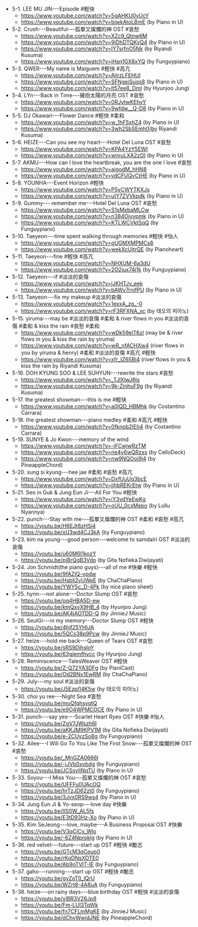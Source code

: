- 5-1. LEE MU JIN---Episode #輕快
	- https://www.youtube.com/watch?v=5gAHKU0vUcY
	- https://www.youtube.com/watch?v=biwkAtoLBmE (by Piano in U)
- 5-2. Crush---Beautiful---孤單又燦爛的神 OST #哀愁
	- https://www.youtube.com/watch?v=XZc9_Qtnw6M
	- https://www.youtube.com/watch?v=9jDhDTQKvQ4 (by Piano in U)
	- https://www.youtube.com/watch?v=IY7srfnO5Nk (by Riyandi Kusuma)
	- https://www.youtube.com/watch?v=jHsn1GX8xYQ (by Funguypiano)
- 5-3. QWER---My name is Malguem #輕快 #高亢 
	- https://www.youtube.com/watch?v=AlirzLFEHUI
	- https://www.youtube.com/watch?v=SFNgeiSugs8 (by Piano in U)
	- https://www.youtube.com/watch?v=lt57ee8_DmI (by Hyunjoo Jung)
- 5-4. LYn---Back in Time---擁抱太陽的月亮 OST #哀愁
	- https://www.youtube.com/watch?v=0RJytwKEhvY
	- https://www.youtube.com/watch?v=9wfdw__Q-D8 (by Piano in U)
- 5-5. DJ Okawari---Flower Dance #輕快 #柔和
	- https://www.youtube.com/watch?v=w_1hF5xtjZ4 (by Piano in U)
	- https://www.youtube.com/watch?v=3wh2SbSEmh0(by Riyandi Kusuma)
- 5-6. HEIZE---Can you see my heart---Hotel Del Luna OST #哀愁
	- https://www.youtube.com/watch?v=KPA4YzY5EWI
	- https://www.youtube.com/watch?v=wnruLXA2zOI (by Piano in U)
- 5-7. AKMU---How can I love the heartbreak, you are the one I love #哀愁
	- https://www.youtube.com/watch?v=ajgodM_hHN8
	- https://www.youtube.com/watch?v=vdCFUQvCtHE (by Piano in U)
- 5-8. YOUNHA---Event Horizon #輕快
	- https://www.youtube.com/watch?v=P5yCWYTKXJs
	- https://www.youtube.com/watch?v=uIY7ZVVkpdk (by Piano in U)
- 5-9. Gummy--- remember me---Hotel Del Luna OST #哀愁
	- https://www.youtube.com/watch?v=S1sMxbaMLCw
	- https://www.youtube.com/watch?v=n384Ojvvpmk (by Piano in U)
	- https://www.youtube.com/watch?v=KTLWCVktSqQ (by Funguypiano)
- 5-10. Taeyeon---time spent walking through memories #輕快 #怡人
	- https://www.youtube.com/watch?v=gUGMXMPMCs8
	- https://www.youtube.com/watch?v=wekXcUjtrQE (by Pianoheart)
- 5-11. Taeyeon---fine #輕快 #高亢
	- https://www.youtube.com/watch?v=NHXUM-6a3dU
	- https://www.youtube.com/watch?v=2O2jux74j1k (by Funguypiano)
- 5-12. Taeyeon---if #淡淡的哀傷
	- https://www.youtube.com/watch?v=jJKHTJy_eek
	- https://www.youtube.com/watch?v=bAWv7rnjfPU (by Piano in U)
- 5-13. Taeyeon---fix my makeup #淡淡的哀傷
	- https://www.youtube.com/watch?v=1exxA_zg_-0
	- https://www.youtube.com/watch?v=rF3RFXNA_xc (by 태오의 피아노)
- 5-15. yiruma---may be #淡淡的哀傷 #柔和 & river flows in you #淡淡的哀傷 #柔和  & kiss the rain #哀愁 #柔和 
	- https://www.youtube.com/watch?v=wDk59eIT6zI (may be & river flows in you & kiss the rain by yiruma)
	- https://www.youtube.com/watch?v=wR_nfACHXw4 (river flows in you by yiruma & henry) #柔和 #淡淡的哀傷 #高亢 #輕快 
	- https://www.youtube.com/watch?v=xfr_IZ65Bi4 (river flows in you & kiss the rain by Riyandi Kusuma) 
- 5-16.  DOH KYUNG SOO & LEE SUHYUN---rewrite the stars #哀愁 
	- https://www.youtube.com/watch?v=_TJlXlwJ6js 
	- https://www.youtube.com/watch?v=9k-ZinhuF9g (by Riyandi Kusuma)
- 5-17. the greatest showman---this is me #輕快 
	- https://www.youtube.com/watch?v=a0lQD_HBMhk (by Costantino Carrara)
- 5-18. the greatest showman---piano medley #柔和 #高亢 #輕快 
	- https://www.youtube.com/watch?v=0fknob2IEh4 (by Costantino Carrara)
- 5-19. SUNYE & Jo Kwon---memory of the wind
	- https://www.youtube.com/watch?v=-iFCwjwRzTM
	- https://www.youtube.com/watch?v=ne4y6wQRzxs (by CelloDeck)
	- https://www.youtube.com/watch?v=nw9NQOoi9j4 (by PineappleChord)
- 5-20. sung si kyung---hee jae #柔和 #哀愁 #高亢 
	- https://www.youtube.com/watch?v=DxfUuUq3bcE
	- https://www.youtube.com/watch?v=jjhbREKrEtw (by Piano in U)
- 5-21. Seo in Guk & Jung Eun Ji---All For You #輕快 
	- https://www.youtube.com/watch?v=iY3vdYeEwKg
	- https://www.youtube.com/watch?v=oUU_0cxMepo (by Lullu Nyannya)
- 5-22. punch---Stay with me---孤單又燦爛的神 OST #柔和 #哀愁 #高亢 
	- https://youtu.be/H6EJt6zHSi4
	- https://youtu.be/xU3wd4CJ3kA (by Funguypiano)
- 5-23. kim na young---good person---welcome to samdalri OST #淡淡的哀傷 
	- https://youtu.be/u60M6I1kozY
	- https://youtu.be/pjBrQgB3Vdo (by Gita Nofieka Dwijayati)
- 5-24. Jon Schmidt(the piano guys)---all of me #快樂 #輕快 
	- https://youtu.be/9fAZIQ-vpdw
	- https://youtu.be/Hsbli2yUWeE (by ChaChaPiano)
	- https://youtu.be/YWY5c_D-4Pk (by nice piano sheet)
- 5-25. hynn---not alone---Doctor Slump OST #哀愁 
	- https://youtu.be/oq4HBA5D-ew
	- https://youtu.be/kmQxvX9HB_4 (by Hyunjoo Jung)
	- https://youtu.be/AK4iAOTDD-Q (by JinnieJ Music)
- 5-26. SeulGi---in my memory---Doctor Slump OST #輕快 
	- https://youtu.be/4hjf25YHIJA
	- https://youtu.be/5QCs38p9Pcw (by JinnieJ Music)
- 5-27. heize---hold me back---Queen of Tears OST #哀愁 
	- https://youtu.be/sRS9DjhsIoY
	- https://youtu.be/63gjemfhycc (by Hyunjoo Jung)
- 5-28. Reminiscence---TalesWeaver OST #輕快 
	- https://youtu.be/Z-Q72YA3DFg (by PianiCast)
	- https://youtu.be/Od2BNx1EwRM (by ChaChaPiano)
- 5-29. July---my soul #淡淡的哀傷 
	- https://youtu.be/J5Ezpl14K5w (by 태오의 피아노)
- 5-30. choi yu ree---Night Sea #哀愁 
	- https://youtu.be/moQfqhsyqtQ 
	- https://youtu.be/e9O4WPMCOCE (by Piano in U)
- 5-31. punch---say yes---Scarlet Heart Ryeo OST #快樂 #怡人 
	- https://youtu.be/ZgV7JWszh6I
	- https://youtu.be/aKKJM9KPV1M (by Gita Nofieka Dwijayati)
	- https://youtu.be/e-2CUyzSo8g (by Funguypiano)
- 5-32. Ailee---I Will Go To You Like The First Snow---孤單又燦爛的神 OST #哀愁 
	- https://youtu.be/_MnGZA0666I
	- https://youtu.be/-jJVb0xvbdg (by Funguypiano)
	- https://youtu.be/JCSsyIjNqTU (by Piano in U)
- 5-33. Soyou---I Miss You---孤單又燦爛的神 OST #哀愁 
	- https://youtu.be/UFFFu0UAcOQ
	- https://youtu.be/hrTzJD62zt0 (by Funguypiano)
	- https://youtu.be/3Jvx0RS9ws4 (by Piano in U)
- 5-34. Jung Eun Ji & Yo-seop---love day #快樂 
	- https://youtu.be/IIS0W_AL5fs
	- https://youtu.be/E3tD93Hz-Xo (by Piano in U)
- 5-35. Kim SeJeong---love, maybe---A Business Proposal OST #快樂 
	- https://youtu.be/V3qCiCv_WIo
	- https://youtu.be/-6Z4Nproklg (by Piano in U)
- 5-36. red velvet---future---start up OST #輕快 #勵志
	- https://youtu.be/GTcM3qCeup0
	- https://youtu.be/rKqDNsXDTE0
	- https://youtu.be/Ab9oTVIT-IE (by Funguypiano)
- 5-37. gaho---running---start up OST #輕快 #勵志
	- https://youtu.be/gyZoT0_lQrU
	- https://youtu.be/WZrt8-4A8uA (by Funguypiano)
- 5-38. heize---on rainy days---blue birthday OST #輕快 #淡淡的哀傷 
	- https://youtu.be/vlBR3V26Jp8
	- https://youtu.be/Fm-LUl3TpWk 
	- https://youtu.be/fn7CFLmMgKE (by JinnieJ Music)
	- https://youtu.be/dChvWwidJNE (by PineappleChord)





